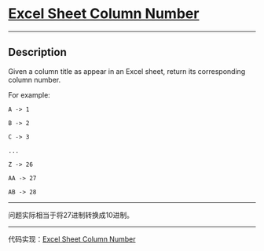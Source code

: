 # [Excel Sheet Column Number](https://leetcode.com/problems/excel-sheet-column-number/)

---

## Description

Given a column title as appear in an Excel sheet, return its corresponding column number.

For example:

    A -> 1

    B -> 2

    C -> 3

    ...

    Z -> 26

    AA -> 27

    AB -> 28

---

问题实际相当于将27进制转换成10进制。

---

代码实现：[Excel Sheet Column Number](./ExcelSheetColumnNumber.py)

